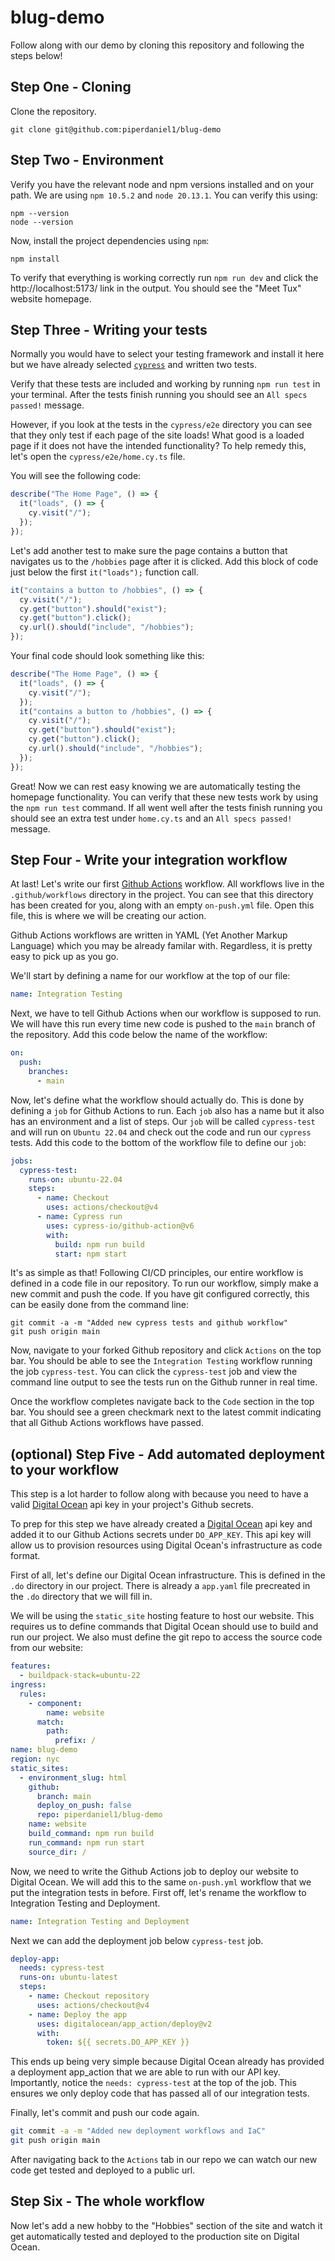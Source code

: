 # blug-demo

Follow along with our demo by cloning this repository and following the steps below!

## Step One - Cloning

Clone the repository.

```
git clone git@github.com:piperdaniel1/blug-demo
```

## Step Two - Environment

Verify you have the relevant node and npm versions installed and on your path. We are using `npm 10.5.2` and `node 20.13.1`. You can verify this using:

```
npm --version
node --version
```

Now, install the project dependencies using `npm`:

```
npm install
```

To verify that everything is working correctly run `npm run dev` and click the http://localhost:5173/ link in the output. You should see the "Meet Tux" website homepage.

## Step Three - Writing your tests

Normally you would have to select your testing framework and install it here but we have already selected [`cypress`](https://www.cypress.io/) and written two tests.

Verify that these tests are included and working by running `npm run test` in your terminal. After the tests finish running you should see an `All specs passed!` message.

However, if you look at the tests in the `cypress/e2e` directory you can see that they only test if each page of the site loads! What good is a loaded page if it does not have the intended functionality? To help remedy this, let's open the `cypress/e2e/home.cy.ts` file.

You will see the following code:

```typescript
describe("The Home Page", () => {
  it("loads", () => {
    cy.visit("/");
  });
});
```

Let's add another test to make sure the page contains a button that navigates us to the `/hobbies` page after it is clicked. Add this block of code just below the first `it("loads");` function call.

```typescript
it("contains a button to /hobbies", () => {
  cy.visit("/");
  cy.get("button").should("exist");
  cy.get("button").click();
  cy.url().should("include", "/hobbies");
});
```

Your final code should look something like this:

```typescript
describe("The Home Page", () => {
  it("loads", () => {
    cy.visit("/");
  });
  it("contains a button to /hobbies", () => {
    cy.visit("/");
    cy.get("button").should("exist");
    cy.get("button").click();
    cy.url().should("include", "/hobbies");
  });
});
```

Great! Now we can rest easy knowing we are automatically testing the homepage functionality. You can verify that these new tests work by using the `npm run test` command. If all went well after the tests finish running you should see an extra test under `home.cy.ts` and an `All specs passed!` message.

## Step Four - Write your integration workflow

At last! Let's write our first [Github Actions](https://docs.github.com/en/actions/about-github-actions/understanding-github-actions) workflow. All workflows live in the `.github/workflows` directory in the project. You can see that this directory has been created for you, along with an empty `on-push.yml` file. Open this file, this is where we will be creating our action.

Github Actions workflows are written in YAML (Yet Another Markup Language) which you may be already familar with. Regardless, it is pretty easy to pick up as you go.

We'll start by defining a name for our workflow at the top of our file:

```yaml
name: Integration Testing
```

Next, we have to tell Github Actions when our workflow is supposed to run. We will have this run every time new code is pushed to the `main` branch of the repository. Add this code below the name of the workflow:

```yaml
on:
  push:
    branches:
      - main
```

Now, let's define what the workflow should actually do. This is done by defining a `job` for Github Actions to run. Each `job` also has a name but it also has an environment and a list of steps. Our `job` will be called `cypress-test` and will run on `Ubuntu 22.04` and check out the code and run our `cypress` tests. Add this code to the bottom of the workflow file to define our `job`:

```yaml
jobs:
  cypress-test:
    runs-on: ubuntu-22.04
    steps:
      - name: Checkout
        uses: actions/checkout@v4
      - name: Cypress run
        uses: cypress-io/github-action@v6
        with:
          build: npm run build
          start: npm start
```

It's as simple as that! Following CI/CD principles, our entire workflow is defined in a code file in our repository. To run our workflow, simply make a new commit and push the code. If you have git configured correctly, this can be easily done from the command line:

```
git commit -a -m "Added new cypress tests and github workflow"
git push origin main
```

Now, navigate to your forked Github repository and click `Actions` on the top bar. You should be able to see the `Integration Testing` workflow running the job `cypress-test`. You can click the `cypress-test` job and view the command line output to see the tests run on the Github runner in real time.

Once the workflow completes navigate back to the `Code` section in the top bar. You should see a green checkmark next to the latest commit indicating that all Github Actions workflows have passed.

## (optional) Step Five - Add automated deployment to your workflow

This step is a lot harder to follow along with because you need to have a valid [Digital Ocean](https://www.digitalocean.com/) api key in your project's Github secrets.

To prep for this step we have already created a [Digital Ocean](https://www.digitalocean.com/) api key and added it to our Github Actions secrets under `DO_APP_KEY`. This api key will allow us to provision resources using Digital Ocean's infrastructure as code format.

First of all, let's define our Digital Ocean infrastructure. This is defined in the `.do` directory in our project. There is already a `app.yaml` file precreated in the `.do` directory that we will fill in.

We will be using the `static_site` hosting feature to host our website. This requires us to define commands that Digital Ocean should use to build and run our project. We also must define the git repo to access the source code from our website:

```yaml
features:
  - buildpack-stack=ubuntu-22
ingress:
  rules:
    - component:
        name: website
      match:
        path:
          prefix: /
name: blug-demo
region: nyc
static_sites:
  - environment_slug: html
    github:
      branch: main
      deploy_on_push: false
      repo: piperdaniel1/blug-demo
    name: website
    build_command: npm run build
    run_command: npm run start
    source_dir: /
```

Now, we need to write the Github Actions job to deploy our website to Digital Ocean. We will add this to the same `on-push.yml` workflow that we put the integration tests in before. First off, let's rename the workflow to Integration Testing and Deployment.

```yaml
name: Integration Testing and Deployment
```

Next we can add the deployment job below `cypress-test` job.

```yaml
deploy-app:
  needs: cypress-test
  runs-on: ubuntu-latest
  steps:
    - name: Checkout repository
      uses: actions/checkout@v4
    - name: Deploy the app
      uses: digitalocean/app_action/deploy@v2
      with:
        token: ${{ secrets.DO_APP_KEY }}
```

This ends up being very simple because Digital Ocean already has provided a deployment app_action that we are able to run with our API key. Importantly, notice the `needs: cypress-test` at the top of the job. This ensures we only deploy code that has passed all of our integration tests.

Finally, let's commit and push our code again.

```bash
git commit -a -m "Added new deployment workflows and IaC"
git push origin main
```

After navigating back to the `Actions` tab in our repo we can watch our new code get tested and deployed to a public url.

## Step Six - The whole workflow

Now let's add a new hobby to the "Hobbies" section of the site and watch it get automatically tested and deployed to the production site on Digital Ocean.
